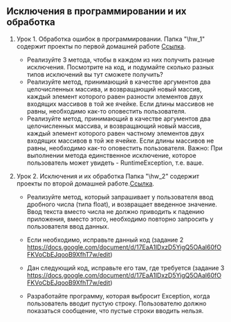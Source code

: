 ## Исключения в программировании и их обработка

1. Урок 1. Обработка ошибок в программировании. Папка "\hw_1\" содержит проекты по первой домашней работе [Cсылка](https://github.com/ColdSun93/Excep_In_program/tree/main/hw_1 "проект").    
    +   Реализуйте 3 метода, чтобы в каждом из них получить разные исключения. Посмотрите на код, и подумайте сколько разных типов исключений вы тут сможете получить?
    +  Реализуйте метод, принимающий в качестве аргументов два целочисленных массива, и возвращающий новый массив, каждый элемент которого равен разности элементов двух входящих массивов в той же ячейке. Если длины массивов не равны, необходимо как-то оповестить пользователя.
    * Реализуйте метод, принимающий в качестве аргументов два целочисленных массива, и возвращающий новый массив, каждый элемент которого равен частному элементов двух входящих массивов в той же ячейке. Если длины массивов не равны, необходимо как-то оповестить пользователя. Важно: При выполнении метода единственное исключение, которое пользователь может увидеть - RuntimeException, т.е. ваше. 

2. Урок 2. Исключения и их обработка
Папка "\hw_2\" содержит проекты по второй домашней работе.[Cсылка](https://github.com/ColdSun93/Excep_In_program/tree/main/hw_1 "проект").
    +   Реализуйте метод, который запрашивает у пользователя ввод дробного числа (типа float), и возвращает введенное значение. Ввод текста вместо числа не должно приводить к падению приложения, вместо этого, необходимо повторно запросить у пользователя ввод данных.
    +   Если необходимо, исправьте данный код (задание 2 https://docs.google.com/document/d/17EaA1lDxzD5YigQ5OAal60fOFKVoCbEJqooB9XfhT7w/edit)

    +   Дан следующий код, исправьте его там, где требуется (задание 3 https://docs.google.com/document/d/17EaA1lDxzD5YigQ5OAal60fOFKVoCbEJqooB9XfhT7w/edit)

    +   Разработайте программу, которая выбросит Exception, когда пользователь вводит пустую строку. Пользователю должно показаться сообщение, что пустые строки вводить нельзя.